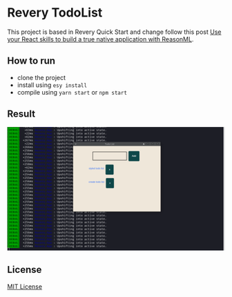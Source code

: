 # Revery TodoList

This project is based in Revery Quick Start and change follow this post [Use your React skills to build a true native application with ReasonML](https://dev.to/rjmurtagh/use-your-react-skills-to-build-a-true-native-application-with-reasonml-15ij).

## How to run

- clone the project 
- install using `esy install`
- compile using `yarn start` or `npm start`

## Result

![Image TodoList](https://github.com/enieber/revery-todo/blob/master/sample-revery-todo.png)



## License

[MIT License](LICENSE)

